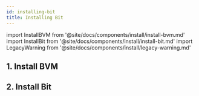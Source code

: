```yaml
---
id: installing-bit
title: Installing Bit
---
```


import InstallBVM from '@site/docs/components/install/install-bvm.md'
import InstallBit from '@site/docs/components/install/install-bit.md'
import LegacyWarning from '@site/docs/components/install/legacy-warning.md'

## 1. Install BVM

<InstallBVM />

## 2. Install Bit

<InstallBit />

<br />

<LegacyWarning />
